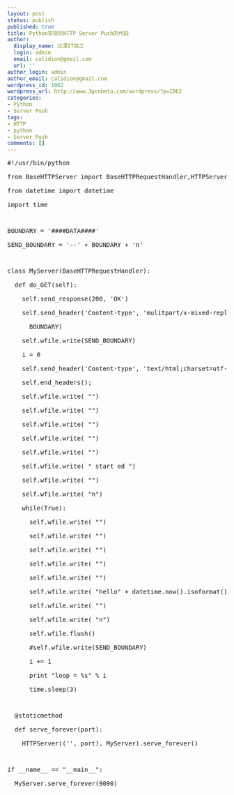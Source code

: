 ```yaml
---
layout: post
status: publish
published: true
title: Python实现的HTTP Server Push的代码
author:
  display_name: 北漂IT民工
  login: admin
  email: calidion@gmail.com
  url: ''
author_login: admin
author_email: calidion@gmail.com
wordpress_id: 1062
wordpress_url: http://www.3gcnbeta.com/wordpress/?p=1062
categories:
- Python
- Server Push
tags:
- HTTP
- python
- Server Push
comments: []
---
```

<pre name="code" class="py">
#!/usr/bin/python<br />
from BaseHTTPServer import BaseHTTPRequestHandler,HTTPServer<br />
from datetime import datetime<br />
import time</p>
<p>BOUNDARY = '####DATA####'<br />
SEND_BOUNDARY = '--' + BOUNDARY + 'n'</p>
<p>class MyServer(BaseHTTPRequestHandler):<br />
  def do_GET(self):<br />
    self.send_response(200, 'OK')<br />
    self.send_header('Content-type', 'mulitpart/x-mixed-replace;boundary=' +<br />
      BOUNDARY)<br />
    self.wfile.write(SEND_BOUNDARY)<br />
    i = 0<br />
    self.send_header('Content-type', 'text/html;charset=utf-8')<br />
    self.end_headers();<br />
    self.wfile.write( "<html>")<br />
    self.wfile.write( "<head>")<br />
    self.wfile.write( "<title>Hello world</title>")<br />
    self.wfile.write( "</head>")<br />
    self.wfile.write( "<body>")<br />
    self.wfile.write( "<a> start ed </a>")<br />
    self.wfile.write( "</body>")<br />
    self.wfile.write( "</html>n")<br />
    while(True):<br />
      self.wfile.write( "<html>")<br />
      self.wfile.write( "<head>")<br />
      self.wfile.write( "<title>Hello world</title>")<br />
      self.wfile.write( "</head>")<br />
      self.wfile.write( "<body>")<br />
      self.wfile.write( "<a>hello" + datetime.now().isoformat() + "</a>")<br />
      self.wfile.write( "</body>")<br />
      self.wfile.write( "</html>n")<br />
      self.wfile.flush()<br />
      #self.wfile.write(SEND_BOUNDARY)<br />
      i += 1<br />
      print "loop = %s" % i<br />
      time.sleep(3)</p>
<p>  @staticmethod<br />
  def serve_forever(port):<br />
    HTTPServer(('', port), MyServer).serve_forever()</p>
<p>if __name__ == "__main__":<br />
  MyServer.serve_forever(9090)<br />
</pre></p>
